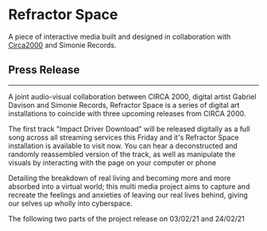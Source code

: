 # Refractor Space

A piece of interactive media built and designed in collaboration with [Circa2000](https://www.facebook.com/circatwothousand/) and Simonie Records.

## Press Release

---

A joint audio-visual collaboration between CIRCA 2000, digital artist Gabriel Davison and Simonie Records, Refractor Space is a series of digital art installations to coincide with three upcoming releases from CIRCA 2000.

The first track "Impact Driver Download" will be released digitally as a full song across all streaming services this Friday and it's Refractor Space installation is available to visit now. You can hear a deconstructed and randomly reassembled version of the track, as well as manipulate the visuals by interacting with the page on your computer or phone

Detailing the breakdown of real living and becoming more and more absorbed into a virtual world; this multi media project aims to capture and recreate the feelings and anxieties of leaving our real lives behind, giving our selves up wholly into cyberspace.

The following two parts of the project release on 03/02/21 and 24/02/21
